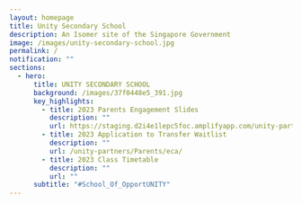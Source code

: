 ```yaml
---
layout: homepage
title: Unity Secondary School
description: An Isomer site of the Singapore Government
image: /images/unity-secondary-school.jpg
permalink: /
notification: ""
sections:
  - hero:
      title: UNITY SECONDARY SCHOOL
      background: /images/37f0448e5_391.jpg
      key_highlights:
        - title: 2023 Parents Engagement Slides
          description: ""
          url: https://staging.d2i4e1lepc5foc.amplifyapp.com/unity-partners/Parents/engagement-slides/
        - title: 2023 Application to Transfer Waitlist
          description: ""
          url: /unity-partners/Parents/eca/
        - title: 2023 Class Timetable
          description: ""
          url: ""
      subtitle: "#School_Of_OpportUNITY"
---
```

